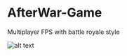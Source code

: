 # AfterWar-Game
Multiplayer FPS with battle royale style


![alt text](https://github.com/Th3Venin/AfterWar-Game/blob/Master/Untitled.png?raw=true)
